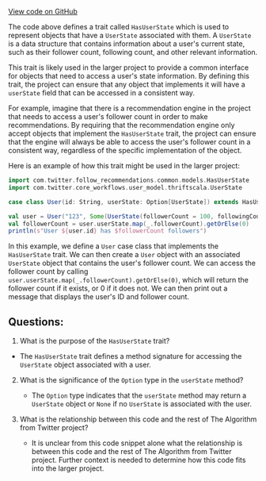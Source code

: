 [View code on GitHub](https://github.com/misbahsy/the-algorithm/follow-recommendations-service/common/src/main/scala/com/twitter/follow_recommendations/common/models/HasUserState.scala)

The code above defines a trait called `HasUserState` which is used to represent objects that have a `UserState` associated with them. A `UserState` is a data structure that contains information about a user's current state, such as their follower count, following count, and other relevant information.

This trait is likely used in the larger project to provide a common interface for objects that need to access a user's state information. By defining this trait, the project can ensure that any object that implements it will have a `userState` field that can be accessed in a consistent way.

For example, imagine that there is a recommendation engine in the project that needs to access a user's follower count in order to make recommendations. By requiring that the recommendation engine only accept objects that implement the `HasUserState` trait, the project can ensure that the engine will always be able to access the user's follower count in a consistent way, regardless of the specific implementation of the object.

Here is an example of how this trait might be used in the larger project:

```scala
import com.twitter.follow_recommendations.common.models.HasUserState
import com.twitter.core_workflows.user_model.thriftscala.UserState

case class User(id: String, userState: Option[UserState]) extends HasUserState

val user = User("123", Some(UserState(followerCount = 100, followingCount = 50)))
val followerCount = user.userState.map(_.followerCount).getOrElse(0)
println(s"User ${user.id} has $followerCount followers")
```

In this example, we define a `User` case class that implements the `HasUserState` trait. We can then create a `User` object with an associated `UserState` object that contains the user's follower count. We can access the follower count by calling `user.userState.map(_.followerCount).getOrElse(0)`, which will return the follower count if it exists, or 0 if it does not. We can then print out a message that displays the user's ID and follower count.
## Questions: 
 1. What is the purpose of the `HasUserState` trait?
   - The `HasUserState` trait defines a method signature for accessing the `UserState` object associated with a user.

2. What is the significance of the `Option` type in the `userState` method?
   - The `Option` type indicates that the `userState` method may return a `UserState` object or `None` if no `UserState` is associated with the user.

3. What is the relationship between this code and the rest of The Algorithm from Twitter project?
   - It is unclear from this code snippet alone what the relationship is between this code and the rest of The Algorithm from Twitter project. Further context is needed to determine how this code fits into the larger project.